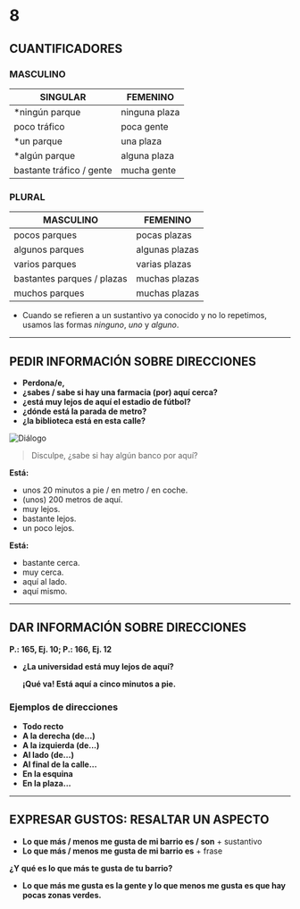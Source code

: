 
# 8

## CUANTIFICADORES

### MASCULINO

| SINGULAR           | FEMENINO       |
|--------------------|----------------|
| *ningún parque     | ninguna plaza  |
| poco tráfico       | poca gente     |
| *un parque         | una plaza      |
| *algún parque      | alguna plaza    |
| bastante tráfico / gente | mucha gente  |

### PLURAL

| MASCULINO          | FEMENINO       |
|--------------------|----------------|
| pocos parques      | pocas plazas   |
| algunos parques    | algunas plazas |
| varios parques     | varias plazas  |
| bastantes parques / plazas | muchas plazas |
| muchos parques     | muchas plazas  |

* Cuando se refieren a un sustantivo ya conocido y no lo repetimos, usamos las formas *ninguno*, *uno* y *alguno*.

---

## PEDIR INFORMACIÓN SOBRE DIRECCIONES

- **Perdona/e,**
- **¿sabes / sabe si hay una farmacia (por) aquí cerca?**
- **¿está muy lejos de aquí el estadio de fútbol?**
- **¿dónde está la parada de metro?**
- **¿la biblioteca está en esta calle?**

![Diálogo](image-link)

> Disculpe, ¿sabe si hay algún banco por aquí?

**Está:**

- unos 20 minutos a pie / en metro / en coche.
- (unos) 200 metros de aquí.
- muy lejos.
- bastante lejos.
- un poco lejos.

**Está:**

- bastante cerca.
- muy cerca.
- aquí al lado.
- aquí mismo.

---

## DAR INFORMACIÓN SOBRE DIRECCIONES

**P.: 165, Ej. 10; P.: 166, Ej. 12**

- **¿La universidad está muy lejos de aquí?**
  
  **¡Qué va! Está aquí a cinco minutos a pie.**

### Ejemplos de direcciones

- **Todo recto**
- **A la derecha (de...)**
- **A la izquierda (de...)**
- **Al lado (de...)**
- **Al final de la calle...**
- **En la esquina**
- **En la plaza...**

---

## EXPRESAR GUSTOS: RESALTAR UN ASPECTO

- **Lo que más / menos me gusta de mi barrio es / son** + sustantivo
- **Lo que más / menos me gusta de mi barrio es** + frase

**¿Y qué es lo que más te gusta de tu barrio?**

- **Lo que más me gusta es la gente y lo que menos me gusta es que hay pocas zonas verdes.**
